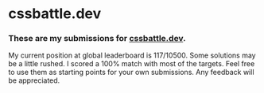 # cssbattle.dev

### These are my submissions for [cssbattle.dev](https://cssbattle.dev).

My current position at global leaderboard is 117/10500.
Some solutions may be a little rushed.
I scored a 100% match with most of the targets.
Feel free to use them as starting points for your own submissions.
Any feedback will be appreciated.
